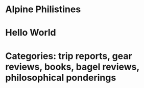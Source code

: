 # Alpine Philistines
# Hello World
# Categories: trip reports, gear reviews, books, bagel reviews, philosophical ponderings
